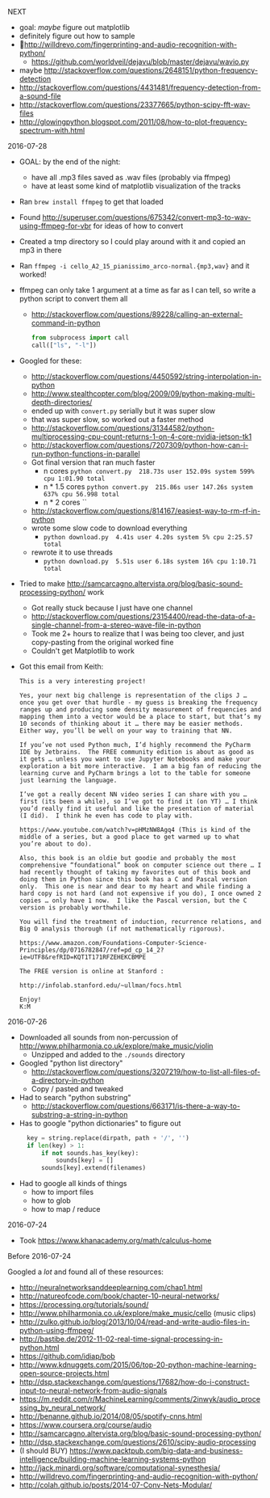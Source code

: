NEXT
  - goal: _maybe_ figure out matplotlib
  - definitely figure out how to sample
  - 💚http://willdrevo.com/fingerprinting-and-audio-recognition-with-python/
    - https://github.com/worldveil/dejavu/blob/master/dejavu/wavio.py
  - maybe http://stackoverflow.com/questions/2648151/python-frequency-detection
  - http://stackoverflow.com/questions/4431481/frequency-detection-from-a-sound-file
  - http://stackoverflow.com/questions/23377665/python-scipy-fft-wav-files
  - http://glowingpython.blogspot.com/2011/08/how-to-plot-frequency-spectrum-with.html

2016-07-28

- GOAL: by the end of the night:
  - have all .mp3 files saved as .wav files (probably via ffmpeg)
  - have at least some kind of matplotlib visualization of the tracks
- Ran `brew install ffmpeg` to get that loaded
- Found http://superuser.com/questions/675342/convert-mp3-to-wav-using-ffmpeg-for-vbr for ideas of how to convert
- Created a tmp directory so I could play around with it and copied an mp3 in there
- Ran `ffmpeg -i cello_A2_15_pianissimo_arco-normal.{mp3,wav}` and it worked!
- ffmpeg can only take 1 argument at a time as far as I can tell, so write a python script to convert them all
  - http://stackoverflow.com/questions/89228/calling-an-external-command-in-python
    ```python
    from subprocess import call
    call(["ls", "-l"])
    ```
- Googled for these:
  - http://stackoverflow.com/questions/4450592/string-interpolation-in-python
  - http://www.stealthcopter.com/blog/2009/09/python-making-multi-depth-directories/
  - ended up with `convert.py` serially but it was super slow
  - that was super slow, so worked out a faster method
  - http://stackoverflow.com/questions/31344582/python-multiprocessing-cpu-count-returns-1-on-4-core-nvidia-jetson-tk1
  - http://stackoverflow.com/questions/7207309/python-how-can-i-run-python-functions-in-parallel
  - Got final version that ran much faster
    - n cores `python convert.py  218.73s user 152.09s system 599% cpu 1:01.90 total`
    - n * 1.5 cores `python convert.py  215.86s user 147.26s system 637% cpu 56.998 total`
    - n * 2 cores ``
  - http://stackoverflow.com/questions/814167/easiest-way-to-rm-rf-in-python
  - wrote some slow code to download everything
    - `python download.py  4.41s user 4.20s system 5% cpu 2:25.57 total`
  - rewrote it to use threads
    - `python download.py  5.51s user 6.18s system 16% cpu 1:10.71 total`

- Tried to make http://samcarcagno.altervista.org/blog/basic-sound-processing-python/ work
  - Got really stuck because I just have one channel
  - http://stackoverflow.com/questions/23154400/read-the-data-of-a-single-channel-from-a-stereo-wave-file-in-python
  - Took me 2+ hours to realize that I was being too clever, and just copy-pasting from the original worked fine
  - Couldn't get Matplotlib to work

- Got this email from Keith:
  ```
  This is a very interesting project!

  Yes, your next big challenge is representation of the clips J … once you get over that hurdle - my guess is breaking the frequency ranges up and producing some density measurement of frequencies and mapping them into a vector would be a place to start, but that’s my 10 seconds of thinking about it … there may be easier methods.   Either way, you’ll be well on your way to training that NN.

  If you’ve not used Python much, I’d highly recommend the PyCharm IDE by Jetbrains.  The FREE community edition is about as good as it gets … unless you want to use Jupyter Notebooks and make your exploration a bit more interactive.  I am a big fan of reducing the learning curve and PyCharm brings a lot to the table for someone just learning the language.

  I’ve got a really decent NN video series I can share with you … first (its been a while), so I’ve got to find it (on YT) … I think you’d really find it useful and like the presentation of material (I did).  I think he even has code to play with.

  https://www.youtube.com/watch?v=pHMzNW8Agq4 (This is kind of the middle of a series, but a good place to get warmed up to what you’re about to do).

  Also, this book is an oldie but goodie and probably the most comprehensive “foundational” book on computer science out there … I had recently thought of taking my favorites out of this book and doing them in Python since this book has a C and Pascal version only.  This one is near and dear to my heart and while finding a hard copy is not hard (and not expensive if you do), I once owned 2 copies … only have 1 now.  I like the Pascal version, but the C version is probably worthwhile.

  You will find the treatment of induction, recurrence relations, and Big O analysis thorough (if not mathematically rigorous).

  https://www.amazon.com/Foundations-Computer-Science-Principles/dp/0716782847/ref=pd_cp_14_2?ie=UTF8&refRID=KQT1T171RFZEHEKCBMPE

  The FREE version is online at Stanford :

  http://infolab.stanford.edu/~ullman/focs.html

  Enjoy!
  K:M
  ```

2016-07-26

- Downloaded all sounds from non-percussion of http://www.philharmonia.co.uk/explore/make_music/violin
  - Unzipped and added to the `./sounds` directory
- Googled "python list directory"
  - http://stackoverflow.com/questions/3207219/how-to-list-all-files-of-a-directory-in-python
  - Copy / pasted and tweaked
- Had to search "python substring"
  - http://stackoverflow.com/questions/663171/is-there-a-way-to-substring-a-string-in-python
- Has to google "python dictionaries" to figure out
  ```python
    key = string.replace(dirpath, path + '/', '')
    if len(key) > 1:
        if not sounds.has_key(key):
            sounds[key] = []
        sounds[key].extend(filenames)
  ```
- Had to google all kinds of things
  - how to import files
  - how to glob
  - how to map / reduce

2016-07-24

- Took https://www.khanacademy.org/math/calculus-home

Before 2016-07-24

Googled a _lot_ and found all of these resources:

- http://neuralnetworksanddeeplearning.com/chap1.html
- http://natureofcode.com/book/chapter-10-neural-networks/
- https://processing.org/tutorials/sound/
- http://www.philharmonia.co.uk/explore/make_music/cello (music clips)
- http://zulko.github.io/blog/2013/10/04/read-and-write-audio-files-in-python-using-ffmpeg/
- http://bastibe.de/2012-11-02-real-time-signal-processing-in-python.html
- https://github.com/idiap/bob
- http://www.kdnuggets.com/2015/06/top-20-python-machine-learning-open-source-projects.html
- http://dsp.stackexchange.com/questions/17682/how-do-i-construct-input-to-neural-network-from-audio-signals
- https://m.reddit.com/r/MachineLearning/comments/2inwyk/audio_processing_by_neural_network/
- http://benanne.github.io/2014/08/05/spotify-cnns.html
- https://www.coursera.org/course/audio
- http://samcarcagno.altervista.org/blog/basic-sound-processing-python/
- http://dsp.stackexchange.com/questions/2610/scipy-audio-processing
- (I should BUY) https://www.packtpub.com/big-data-and-business-intelligence/building-machine-learning-systems-python
- http://jack.minardi.org/software/computational-synesthesia/
- http://willdrevo.com/fingerprinting-and-audio-recognition-with-python/
- http://colah.github.io/posts/2014-07-Conv-Nets-Modular/
